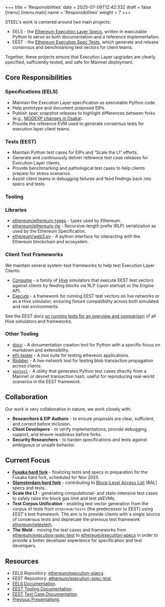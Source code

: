 +++
title = 'Responsibilities'
date = 2025-07-09T12:42:33Z
draft = false
[menu]
  [menu.main]
    name = 'Responsibilities'
    weight = 7 
+++

STEEL's work is centered around two main projects:

- EELS - the [Ethereum Execution Layer Specs](https://github.com/ethereum/execution-specs), written in executable Python to serve as both documentation and a reference implementation.
- EEST - the [Ethereum Execution Spec Tests](https://github.com/ethereum/execution-spec-tests), which generate and release consensus and benchmarking test vectors for client teams.

Together, these projects ensure that Execution Layer upgrades are clearly specified, sufficiently tested, and safe for Mainnet deployment.

## Core Responsibilities

### Specifications (EELS)

- Maintain the Execution Layer specification as executable Python code.
- Help prototype and document proposed EIPs.
- Publish spec snapshot releases to highlight differences between forks (e.g., [MODEXP changes in Osaka](https://ethereum.github.io/execution-specs/diffs/prague/osaka/vm/precompiled_contracts/modexp.py.html)).
- Provide the reference EVM used to generate consensus tests for execution layer client teams.

### Tests (EEST)

- Maintain Python test cases for EIPs and “Scale the L1” efforts.
- Generate and continuously deliver reference test case releases for Execution Layer clients.
- Provide benchmarking and pathological test cases to help clients prepare for stress scenarios.
- Assist client teams in debugging failures and feed findings back into specs and tests.

### Tooling

### Libraries

- [ethereum/ethereum-types](https://github.com/ethereum/ethereum-types) - types used by Ethereum.
- [ethereum/ethereum-rlp](https://github.com/ethereum/ethereum-rlp) - Recursive-length prefix (RLP) serialization as used by the Ethereum Specification.
- [ethereum/web3.py](https://github.com/ethereum/web3.py) - A python interface for interacting with the Ethereum blockchain and ecosystem.

### Client Test Frameworks

We maintain several system-test frameworks to help test Execution Layer Clients:

- [Consume](https://eest.ethereum.org/main/running_tests/consume/) - a family of [Hive](https://github.com/ethereum/hive) simulators that execute EEST test vectors against clients by feeding blocks via RLP (upon startup) or the Engine API.
- [Execute](https://eest.ethereum.org/main/running_tests/execute/) - a framework for running EEST test vectors on live networks or as a Hive simulator, ensuring fixture compatibility across both simulated and real environments.

See the EEST docs [on running tests for an overview and comparison](https://eest.ethereum.org/main/running_tests/running/) of all Hive simulators and frameworks.

### Other Tooling

- [docc](https://github.com/SamWilsn/docc) - A documentation creation tool for Python with a specific focus on markdown and extensibility.
- [eth-tester](https://github.com/ethereum/eth-tester) - A tool suite for testing ethereum applications.
- [Blobber](https://github.com/marioevz/blobber) - A live-network tool for testing blob transaction propagation across clients.  
- [`gentest`](https://github.com/ethereum/execution-spec-tests) - A utility that generates Python test cases directly from a Mainnet or devnet transaction hash, useful for reproducing real-world scenarios in the EEST framework.  

<!-- implementation not complete enough to list yet:
- [eest-fuzz](https://github.com/SamWilsn/eest-fuzz) (WIP) - Library and tools for (de)structuring EEST data types from arbitrary byte streams.
-->

## Collaboration

Our work is very collaborative in nature, we work closely with:  

- **Researchers & EIP Authors** - to ensure proposals are clear, sufficient, and correct before inclusion.  
- **Client Developers** - to verify implementations, provide debugging support, and ensure readiness before forks.  
- **Security Researchers** - to harden specifications and tests against ambiguous or unsafe behavior.  

## Current Focus

- **[Fusaka hard fork](https://forkcast.org/upgrade/fusaka)** - finalizing tests and specs in preparation for the Fusaka hard fork, scheduled for Nov 2025.
- **[Glamsterdam hard fork](https://forkcast.org/upgrade/glamsterdam)** - contributing to [Block-Level Access List](https://eips.ethereum.org/EIPS/eip-7928) (BAL) specs and tests.
- **Scale the L1** - generating computational- and state-intensive test cases to safely raise the block gas limit and test zkEVMs.
- **Test Corpus Unification** - enabling test vector generation from the corpus of tests from `ethereum/tests` (the predecessor to EEST) using EEST's test framework. The aim is to provide clients with a single source of consensus tests and deprecate the previous test framework [ethereum/retesteth](https://github.com/ethereum/retesteth).
- **The Weld** - moving the test cases and frameworks from [ethereum/execution-spec-test](https://github.com/ethereum/execution-spec-tests) to [ethereum/execution-specs](https://github.com/ethereum/execution-specs) in order to provide a better developer experience for specification and test developers.

## Resources

- EELS Repository: [ethereum/execution-specs](https://github.com/ethereum/execution-specs).
- EEST Repository: [ethereum/execution-spec-test](https://github.com/ethereum/execution-spec-tests).
- [EELS Documentation](https://ethereum.github.io/execution-specs/).
- [EEST Tooling Documentation](https://eest.ethereum.org/execution-spec-tests/main/).
- [EEST Test Case Documentation](https://eest.ethereum.org/execution-spec-tests/main/tests).
- [Previous Presentations](https://github.com/ethsteel/presentations/blob/main/README.md).
